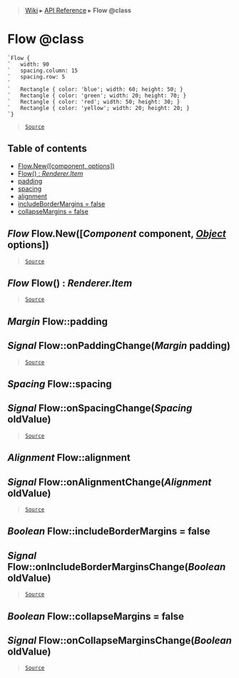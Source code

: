 > [Wiki](Home) ▸ [API Reference](API-Reference) ▸ **Flow @class**

Flow @class
===========

```nml
`Flow {
`   width: 90
`   spacing.column: 15
`   spacing.row: 5
`
`   Rectangle { color: 'blue'; width: 60; height: 50; }
`   Rectangle { color: 'green'; width: 20; height: 70; }
`   Rectangle { color: 'red'; width: 50; height: 30; }
`   Rectangle { color: 'yellow'; width: 20; height: 20; }
`}
```

> [`Source`](/Neft-io/neft/tree/master/src/renderer/types/layout/flow.litcoffee#flow-class)

## Table of contents
  * [Flow.New([component, options])](#flow-flownewcomponent-component-object-options)
  * [Flow() : *Renderer.Item*](#flow-flow--rendereritem)
  * [padding](#margin-flowpadding)
  * [spacing](#spacing-flowspacing)
  * [alignment](#alignment-flowalignment)
  * [includeBorderMargins = false](#boolean-flowincludebordermargins--false)
  * [collapseMargins = false](#boolean-flowcollapsemargins--false)

*Flow* Flow.New([*Component* component, [*Object*](/Neft-io/neft/wiki/Utils-API.md#boolean-isobjectany-value) options])
----------------------------------------------------------

> [`Source`](/Neft-io/neft/tree/master/src/renderer/types/layout/flow.litcoffee#flow-flownewcomponent-component-object-options)

*Flow* Flow() : *Renderer.Item*
-------------------------------

> [`Source`](/Neft-io/neft/tree/master/src/renderer/types/layout/flow.litcoffee#flow-flow--rendereritem)

*Margin* Flow::padding
----------------------
## *Signal* Flow::onPaddingChange(*Margin* padding)

> [`Source`](/Neft-io/neft/tree/master/src/renderer/types/layout/flow.litcoffee#margin-flowpadding-signal-flowonpaddingchangemargin-padding)

*Spacing* Flow::spacing
-----------------------
## *Signal* Flow::onSpacingChange(*Spacing* oldValue)

> [`Source`](/Neft-io/neft/tree/master/src/renderer/types/layout/flow.litcoffee#spacing-flowspacing-signal-flowonspacingchangespacing-oldvalue)

*Alignment* Flow::alignment
---------------------------
## *Signal* Flow::onAlignmentChange(*Alignment* oldValue)

> [`Source`](/Neft-io/neft/tree/master/src/renderer/types/layout/flow.litcoffee#alignment-flowalignment-signal-flowonalignmentchangealignment-oldvalue)

*Boolean* Flow::includeBorderMargins = false
-------------------------------------------
## *Signal* Flow::onIncludeBorderMarginsChange(*Boolean* oldValue)

> [`Source`](/Neft-io/neft/tree/master/src/renderer/types/layout/flow.litcoffee#boolean-flowincludebordermargins--false-signal-flowonincludebordermarginschangeboolean-oldvalue)

*Boolean* Flow::collapseMargins = false
---------------------------------------
## *Signal* Flow::onCollapseMarginsChange(*Boolean* oldValue)

> [`Source`](/Neft-io/neft/tree/master/src/renderer/types/layout/flow.litcoffee#boolean-flowcollapsemargins--false-signal-flowoncollapsemarginschangeboolean-oldvalue)


